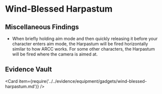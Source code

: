 # Wind-Blessed Harpastum

## Miscellaneous Findings

* When briefly holding aim mode and then quickly releasing it before your character enters aim mode, the Harpastum will be fired horizontally similar to how ARCC works. For some other characters, the Harpastum will be fired where the camera is aimed at.

## Evidence Vault

<Card item={require('../../evidence/equipment/gadgets/wind-blessed-harpastum.md')} />